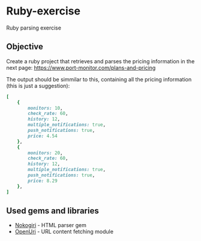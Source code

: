 # Ruby-exercise
Ruby parsing exercise

## Objective
Create a ruby project that retrieves and parses the pricing information in the next page:
https://www.port-monitor.com/plans-and-pricing

The output should be simmilar to this, containing all the pricing information (this is just a suggestion):

```ruby
[
    {
        monitors: 10,
        check_rate: 60,
        history: 12,
        multiple_notifications: true,
        push_notifications: true,
        price: 4.54
    },
    {
        monitors: 20,
        check_rate: 60,
        history: 12,
        multiple_notifications: true,
        push_notifications: true,
        price: 8.29
    },    
]
```
## Used gems and libraries
* [Nokogiri](https://rubygems.org/gems/nokogiri) - HTML parser gem
* [OpenUri](http://www.rubydoc.info/stdlib/open-uri/OpenURI) - URL content fetching module
